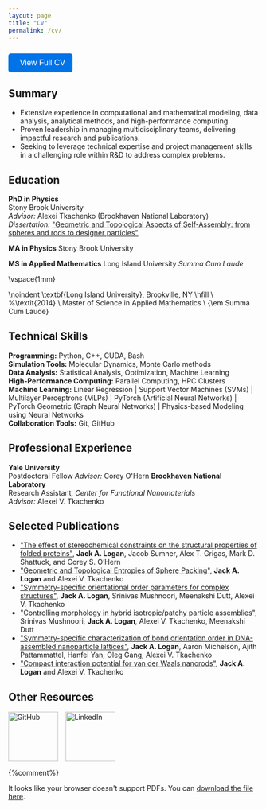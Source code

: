 ```yaml
---
layout: page
title: "CV"
permalink: /cv/
---
```





<button onclick="window.location.href='/assets/docs/CV_Jack_Logan_2025.pdf'" class="cv-button">
  <i class="fa fa-download"></i> View Full CV
</button>


## Summary
- Extensive experience in computational and mathematical modeling, data analysis, analytical methods, and high-performance computing.  
- Proven leadership in managing multidisciplinary teams, delivering impactful research and publications.  
- Seeking to leverage technical expertise and project management skills in a challenging role within R&D to address complex problems.


## Education
**PhD in Physics**  
Stony Brook University  
*Advisor:* Alexei Tkachenko (Brookhaven National Laboratory)  
*Dissertation:* ["Geometric and Topological Aspects of Self-Assembly: from spheres and rods to designer particles"](/projects/PhD_thesis/)

**MA in Physics**
Stony Brook University

**MS in Applied Mathematics**
Long Island University
*Summa Cum Laude*


\vspace{1mm}

\noindent \textbf{Long Island University}, Brookville, NY \hfill \\ %\textit{2014} \\
Master of Science in Applied Mathematics \\ 
{\em Summa Cum Laude}

## Technical Skills
**Programming:** Python, C++, CUDA, Bash  
**Simulation Tools:** Molecular Dynamics, Monte Carlo methods  
**Data Analysis:** Statistical Analysis, Optimization, Machine Learning   
**High-Performance Computing:** Parallel Computing, HPC Clusters   
**Machine Learning:** Linear Regression | Support Vector Machines (SVMs) | Multilayer Perceptrons (MLPs) | PyTorch (Artificial Neural Networks) | PyTorch Geometric (Graph Neural Networks) | Physics-based Modeling using Neural Networks   
**Collaboration Tools:** Git, GitHub  



## Professional Experience
**Yale University**  
Postdoctoral Fellow
*Advisor:* Corey O'Hern
**Brookhaven National Laboratory**  
Research Assistant, *Center for Functional Nanomaterials*  
*Advisor:* Alexei V. Tkachenko


## Selected Publications
- ["The effect of stereochemical constraints on the structural properties of folded proteins"](https://doi.org/10.48550/arXiv.2501.02424), **Jack A. Logan**, Jacob Sumner, Alex T. Grigas, Mark D. Shattuck, and Corey S. O’Hern  
- ["Geometric and Topological Entropies of Sphere Packing"](https://doi.org/10.1103/PhysRevE.105.014117), **Jack A. Logan** and Alexei V. Tkachenko  
- ["Symmetry-specific orientational order parameters for complex structures"](https://doi.org/10.1063/5.0076915), **Jack A. Logan**, Srinivas Mushnoori, Meenakshi Dutt, Alexei V. Tkachenko  
- ["Controlling morphology in hybrid isotropic/patchy particle assemblies"](https://doi.org/10.1063/5.0076914), Srinivas Mushnoori, **Jack A. Logan**, Alexei V. Tkachenko, Meenakshi Dutt  
- ["Symmetry-specific characterization of bond orientation order in DNA-assembled nanoparticle lattices"](https://doi.org/10.1063/5.0168604), **Jack A. Logan**, Aaron Michelson, Ajith Pattammattel, Hanfei Yan, Oleg Gang, Alexei V. Tkachenko  
- ["Compact interaction potential for van der Waals nanorods"](https://doi.org/10.1103/PhysRevE.98.032609), **Jack A. Logan** and Alexei V. Tkachenko  

## Other Resources

<div class="info-buttons">
  <a href="https://github.com/jalogan" class="info-button">
    <img src="/assets/img/buttons/github_logo_lego_button.png" alt="GitHub" height="50">
  </a>

  <a href="https://www.linkedin.com/in/jacklogan-physicist/" class="info-button">
    <img src="/assets/img/buttons/linkedin_logo_lego_button.png" alt="LinkedIn" height="50">
  </a>
</div>

<style>
.info-buttons {
  display: flex;
  justify-content: left; /* Centers the buttons */
  gap: 15px; /* Adds spacing between buttons */
}

.info-button img {
  height: 100px;
  width: auto;
  transition: transform 0.3s ease, opacity 0.3s ease;
}

.info-button img:hover {
  transform: scale(1.1);
  opacity: 0.8;
}

/* Remove any arrows on external links */
.info-button::after {
  content: none !important;
}
</style>




{%comment%}
<object data="/assets/docs/CV_short.pdf" type="application/pdf" width="100%" height="600px">
  <p>It looks like your browser doesn't support PDFs. You can <a href="/assets/docs/CV_short.pdf">download the file here</a>.</p>
</object>


<div class="pdf-container">
  <object data="/assets/docs/CV_short.pdf" type="application/pdf"></object>
</div>
{%endcomment%}


{%comment%}
<style>
.pdf-container {
  width: 100%;
  max-width: 800px; /* Limits the max size on large screens */
  height: 90vh; /* Adjusts height based on screen */
  margin: auto; /* Centers it */
}

.pdf-container object {
  width: 100%;
  height: 100%;
}
</style>
{%endcomment%}





<style>
.cv-button {
  display: inline-flex;
  align-items: center;
  padding: 10px 15px;
  font-size: 16px;
  background-color: #0073e6;
  color: white;
  border: none;
  border-radius: 5px;
  cursor: pointer;
  text-decoration: none;
  margin-top: 10px;
  transition: background 0.3s;
}

.cv-button:hover {
  background-color: #005bb5;
}

.cv-button i {
  margin-right: 8px;
}
</style>


